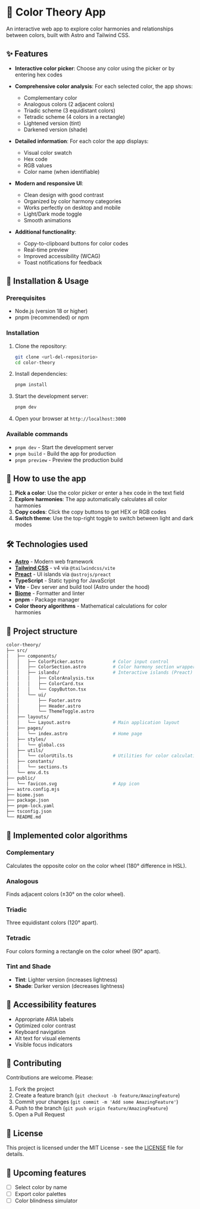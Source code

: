 # 🎨 Color Theory App

An interactive web app to explore color harmonies and relationships between colors, built with Astro and Tailwind CSS.

## ✨ Features

- **Interactive color picker**: Choose any color using the picker or by entering hex codes
- **Comprehensive color analysis**: For each selected color, the app shows:
  - Complementary color
  - Analogous colors (2 adjacent colors)
  - Triadic scheme (3 equidistant colors)
  - Tetradic scheme (4 colors in a rectangle)
  - Lightened version (tint)
  - Darkened version (shade)

- **Detailed information**: For each color the app displays:
  - Visual color swatch
  - Hex code
  - RGB values
  - Color name (when identifiable)

- **Modern and responsive UI**:
  - Clean design with good contrast
  - Organized by color harmony categories
  - Works perfectly on desktop and mobile
  - Light/Dark mode toggle
  - Smooth animations

- **Additional functionality**:
  - Copy-to-clipboard buttons for color codes
  - Real-time preview
  - Improved accessibility (WCAG)
  - Toast notifications for feedback

## 🚀 Installation & Usage

### Prerequisites

- Node.js (version 18 or higher)
- pnpm (recommended) or npm

### Installation

1. Clone the repository:

    ```bash
    git clone <url-del-repositorio>
    cd color-theory
    ```

2. Install dependencies:

    ```bash
    pnpm install
    ```

3. Start the development server:

    ```bash
    pnpm dev
    ```

4. Open your browser at `http://localhost:3000`

### Available commands

- `pnpm dev` - Start the development server
- `pnpm build` - Build the app for production
- `pnpm preview` - Preview the production build

## 🎯 How to use the app

1. **Pick a color**: Use the color picker or enter a hex code in the text field
2. **Explore harmonies**: The app automatically calculates all color harmonies
3. **Copy codes**: Click the copy buttons to get HEX or RGB codes
4. **Switch theme**: Use the top-right toggle to switch between light and dark modes

## 🛠️ Technologies used

- **[Astro](https://astro.build/)** - Modern web framework
- **[Tailwind CSS](https://tailwindcss.com/)** - v4 via `@tailwindcss/vite`
- **[Preact](https://preactjs.com/)** - UI islands via `@astrojs/preact`
- **TypeScript** - Static typing for JavaScript
- **Vite** - Dev server and build tool (Astro under the hood)
- **[Biome](https://biomejs.dev/)** - Formatter and linter
- **pnpm** - Package manager
- **Color theory algorithms** - Mathematical calculations for color harmonies

## 📁 Project structure

```bash
color-theory/
├── src/
│   ├── components/
│   │   ├── ColorPicker.astro           # Color input control
│   │   ├── ColorSection.astro          # Color harmony section wrapper
│   │   ├── islands/                    # Interactive islands (Preact)
│   │   │   ├── ColorAnalysis.tsx
│   │   │   ├── ColorCard.tsx
│   │   │   └── CopyButton.tsx
│   │   └── ui/
│   │       ├── Footer.astro
│   │       ├── Header.astro
│   │       └── ThemeToggle.astro
│   ├── layouts/
│   │   └── Layout.astro                # Main application layout
│   ├── pages/
│   │   └── index.astro                 # Home page
│   ├── styles/
│   │   └── global.css
│   ├── utils/
│   │   └── colorUtils.ts               # Utilities for color calculations
│   ├── constants/
│   │   └── sections.ts
│   └── env.d.ts
├── public/
│   └── favicon.svg                     # App icon
├── astro.config.mjs
├── biome.json
├── package.json
├── pnpm-lock.yaml
├── tsconfig.json
└── README.md
```

## 🎨 Implemented color algorithms

### Complementary

Calculates the opposite color on the color wheel (180° difference in HSL).

### Analogous

Finds adjacent colors (±30° on the color wheel).

### Triadic

Three equidistant colors (120° apart).

### Tetradic

Four colors forming a rectangle on the color wheel (90° apart).

### Tint and Shade

- **Tint**: Lighter version (increases lightness)
- **Shade**: Darker version (decreases lightness)

## 🌟 Accessibility features

- Appropriate ARIA labels
- Optimized color contrast
- Keyboard navigation
- Alt text for visual elements
- Visible focus indicators

## 🤝 Contributing

Contributions are welcome. Please:

1. Fork the project
2. Create a feature branch (`git checkout -b feature/AmazingFeature`)
3. Commit your changes (`git commit -m 'Add some AmazingFeature'`)
4. Push to the branch (`git push origin feature/AmazingFeature`)
5. Open a Pull Request

## 📄 License

This project is licensed under the MIT License - see the [LICENSE](LICENSE) file for details.

## 🎯 Upcoming features

- [ ] Select color by name
- [ ] Export color palettes
- [ ] Color blindness simulator
